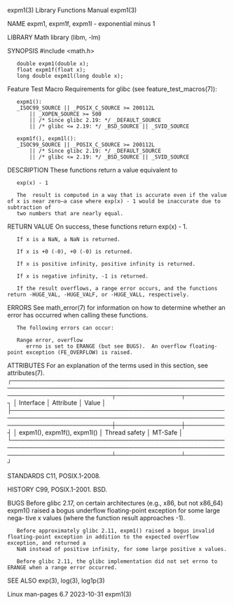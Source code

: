 expm1(3)							   Library Functions Manual							      expm1(3)

NAME
       expm1, expm1f, expm1l - exponential minus 1

LIBRARY
       Math library (libm, -lm)

SYNOPSIS
       #include <math.h>

       double expm1(double x);
       float expm1f(float x);
       long double expm1l(long double x);

   Feature Test Macro Requirements for glibc (see feature_test_macros(7)):

       expm1():
	   _ISOC99_SOURCE || _POSIX_C_SOURCE >= 200112L
	       || _XOPEN_SOURCE >= 500
	       || /* Since glibc 2.19: */ _DEFAULT_SOURCE
	       || /* glibc <= 2.19: */ _BSD_SOURCE || _SVID_SOURCE

       expm1f(), expm1l():
	   _ISOC99_SOURCE || _POSIX_C_SOURCE >= 200112L
	       || /* Since glibc 2.19: */ _DEFAULT_SOURCE
	       || /* glibc <= 2.19: */ _BSD_SOURCE || _SVID_SOURCE

DESCRIPTION
       These functions return a value equivalent to

	   exp(x) - 1

       The  result is computed in a way that is accurate even if the value of x is near zero—a case where exp(x) - 1 would be inaccurate due to subtraction of
       two numbers that are nearly equal.

RETURN VALUE
       On success, these functions return exp(x) - 1.

       If x is a NaN, a NaN is returned.

       If x is +0 (-0), +0 (-0) is returned.

       If x is positive infinity, positive infinity is returned.

       If x is negative infinity, -1 is returned.

       If the result overflows, a range error occurs, and the functions return -HUGE_VAL, -HUGE_VALF, or -HUGE_VALL, respectively.

ERRORS
       See math_error(7) for information on how to determine whether an error has occurred when calling these functions.

       The following errors can occur:

       Range error, overflow
	      errno is set to ERANGE (but see BUGS).  An overflow floating-point exception (FE_OVERFLOW) is raised.

ATTRIBUTES
       For an explanation of the terms used in this section, see attributes(7).
       ┌───────────────────────────────────────────────────────────────────────────────────────────────────────────────────────────┬───────────────┬─────────┐
       │ Interface														   │ Attribute	   │ Value   │
       ├───────────────────────────────────────────────────────────────────────────────────────────────────────────────────────────┼───────────────┼─────────┤
       │ expm1(), expm1f(), expm1l()												   │ Thread safety │ MT-Safe │
       └───────────────────────────────────────────────────────────────────────────────────────────────────────────────────────────┴───────────────┴─────────┘

STANDARDS
       C11, POSIX.1-2008.

HISTORY
       C99, POSIX.1-2001.  BSD.

BUGS
       Before glibc 2.17, on certain architectures (e.g., x86, but not x86_64) expm1() raised a bogus underflow floating-point exception for some large	 nega‐
       tive x values (where the function result approaches -1).

       Before approximately glibc 2.11, expm1() raised a bogus invalid floating-point exception in addition to the expected overflow exception, and returned a
       NaN instead of positive infinity, for some large positive x values.

       Before glibc 2.11, the glibc implementation did not set errno to ERANGE when a range error occurred.

SEE ALSO
       exp(3), log(3), log1p(3)

Linux man-pages 6.7							  2023-10-31								      expm1(3)
